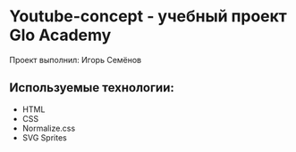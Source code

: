 # Youtube-concept - учебный проект Glo Academy
Проект выполнил: Игорь Семёнов

## Используемые технологии:
- HTML
- CSS
- Normalize.css
- SVG Sprites

